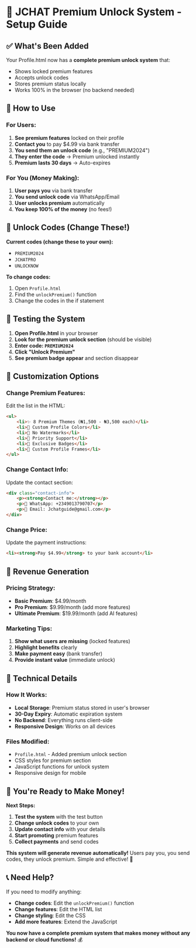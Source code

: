 # 🚀 JCHAT Premium Unlock System - Setup Guide

## ✅ **What's Been Added**

Your Profile.html now has a **complete premium unlock system** that:
- Shows locked premium features
- Accepts unlock codes
- Stores premium status locally
- Works 100% in the browser (no backend needed)

## 🔑 **How to Use**

### **For Users:**
1. **See premium features** locked on their profile
2. **Contact you** to pay $4.99 via bank transfer
3. **You send them an unlock code** (e.g., "PREMIUM2024")
4. **They enter the code** → Premium unlocked instantly
5. **Premium lasts 30 days** → Auto-expires

### **For You (Money Making):**
1. **User pays you** via bank transfer
2. **You send unlock code** via WhatsApp/Email
3. **User unlocks premium** automatically
4. **You keep 100% of the money** (no fees!)

## 🎯 **Unlock Codes (Change These!)**

**Current codes (change these to your own):**
- `PREMIUM2024`
- `JCHATPRO`
- `UNLOCKNOW`

**To change codes:**
1. Open `Profile.html`
2. Find the `unlockPremium()` function
3. Change the codes in the if statement

## 🧪 **Testing the System**

1. **Open Profile.html** in your browser
2. **Look for the premium unlock section** (should be visible)
3. **Enter code: `PREMIUM2024`**
4. **Click "Unlock Premium"**
5. **See premium badge appear** and section disappear

## 🎨 **Customization Options**

### **Change Premium Features:**
Edit the list in the HTML:
```html
<ul>
    <li>✨ 8 Premium Themes (₦1,500 - ₦3,500 each)</li>
    <li>🎨 Custom Profile Colors</li>
    <li>🚫 No Watermarks</li>
    <li>🎯 Priority Support</li>
    <li>🌟 Exclusive Badges</li>
    <li>💎 Custom Profile Frames</li>
</ul>
```

### **Change Contact Info:**
Update the contact section:
```html
<div class="contact-info">
    <p><strong>Contact me:</strong></p>
    <p>📱 WhatsApp: +2349013790707</p>
    <p>📧 Email: Jchatguide@gmail.com</p>
</div>
```

### **Change Price:**
Update the payment instructions:
```html
<li><strong>Pay $4.99</strong> to your bank account</li>
```

## 🚀 **Revenue Generation**

### **Pricing Strategy:**
- **Basic Premium**: $4.99/month
- **Pro Premium**: $9.99/month (add more features)
- **Ultimate Premium**: $19.99/month (add AI features)

### **Marketing Tips:**
1. **Show what users are missing** (locked features)
2. **Highlight benefits** clearly
3. **Make payment easy** (bank transfer)
4. **Provide instant value** (immediate unlock)

## 🔧 **Technical Details**

### **How It Works:**
- **Local Storage**: Premium status stored in user's browser
- **30-Day Expiry**: Automatic expiration system
- **No Backend**: Everything runs client-side
- **Responsive Design**: Works on all devices

### **Files Modified:**
- `Profile.html` - Added premium unlock section
- CSS styles for premium section
- JavaScript functions for unlock system
- Responsive design for mobile

## 🎉 **You're Ready to Make Money!**

**Next Steps:**
1. **Test the system** with the test button
2. **Change unlock codes** to your own
3. **Update contact info** with your details
4. **Start promoting** premium features
5. **Collect payments** and send codes

**This system will generate revenue automatically!** Users pay you, you send codes, they unlock premium. Simple and effective! 🚀

## 📞 **Need Help?**

If you need to modify anything:
- **Change codes**: Edit the `unlockPremium()` function
- **Change features**: Edit the HTML list
- **Change styling**: Edit the CSS
- **Add more features**: Extend the JavaScript

**You now have a complete premium system that makes money without any backend or cloud functions!** 💰